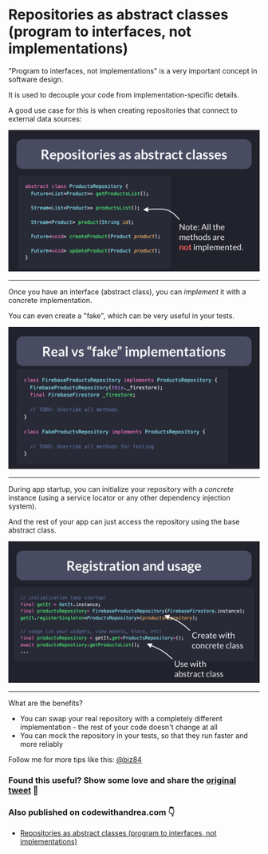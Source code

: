 # Repositories as abstract classes (program to interfaces, not implementations)

"Program to interfaces, not implementations" is a very important concept in software design.

It is used to decouple your code from implementation-specific details.

A good use case for this is when creating repositories that connect to external data sources:

![](022_repositories_abstract_classes.png)

---

Once you have an interface (abstract class), you can *implement* it with a concrete implementation.

You can even create a "fake", which can be very useful in your tests.

![](022-real-vs-fake-impl.png)

---

During app startup, you can initialize your repository with a *concrete* instance (using a service locator or any other dependency injection system).

And the rest of your app can just access the repository using the base abstract class.

![](022-registration-usage.png)

---

What are the benefits?

- You can swap your real repository with a completely different implementation - the rest of your code doesn't change at all
- You can mock the repository in your tests, so that they run faster and more reliably

Follow me for more tips like this: [@biz84](https://twitter.com/biz84)

### Found this useful? Show some love and share the [original tweet](https://twitter.com/biz84/status/1479432874235514881) 🙏

### Also published on codewithandrea.com 👇

- [Repositories as abstract classes (program to interfaces, not implementations)](https://codewithandrea.com/articles/flutter-repository-pattern/)